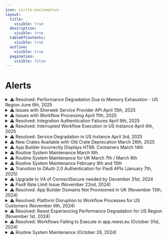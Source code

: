 ```yaml
---
icon: circle-exclamation
layout:
  title:
    visible: true
  description:
    visible: true
  tableOfContents:
    visible: true
  outline:
    visible: true
  pagination:
    visible: false
---
```


# Alerts

<details>

<summary>⚠️ Resolved: Performance Degradation Due to Memory Exhaustion - US Region June 6th, 2025</summary>

On June 6, 2025, from 8:15 AM to 10:00 AM EDT, we detected that workflow processing in Rewst was experiencing significant delays in the US region. The issue has since been resolved, and workflows are now processing normally.&#x20;

We appreciate your patience as we continue to strengthen our systems. Our team has taken steps to improve monitoring and infrastructure responsiveness to help prevent similar incidents across all regions in the future.

#### Updates

For ongoing status updates, please visit: [https://status.rewst.io/](https://status.rewst.io/)

#### Need Help?

Rewst support is always available here: [https://discord.gg/rewst](https://discord.gg/rewst)

#### Create a Ticket

[Email the team](mailto:roc@rewst.io)  and someone will be in touch ASAP.

</details>

<details>

<summary>⚠️ Issues with Sherweb Service Provider API April 15th, 2025</summary>

We are currently experiencing issues with the Sherweb Service Provider API, which is impacting functionality in Sherweb-related integrations. Our team is in active communication with Sherweb to better understand the root cause and work toward a resolution. We'll provide updates as more information becomes available.

If you have any urgent concerns, please contact your support team.

* **Discord** - The ROC is always available here: [https://discord.gg/rewst](https://discord.gg/rewst)
* **Create a Ticket** - [Email the team](mailto:roc@rewst.io) and someone will be in touch ASAP!

</details>

<details>

<summary>⚠️ Issues with Workflow Processing April 11th, 2025</summary>

On April 11 at 1:30 ET, we detected some functionalities within Rewst are currently impaired. Users are experiencing issues related to multi-level default values not properly populating. This is primarily being experienced with certain ITGlue functionalities. We have identified a fix and are rolling it out on a region-by-region basis.

If you have any urgent concerns, please contact your support team.

* **Discord** - The ROC is always available here: [https://discord.gg/rewst](https://discord.gg/rewst)
* **Create a Ticket** - [Email the team](mailto:roc@rewst.io) and someone will be in touch ASAP!

</details>

<details>

<summary>⚠️ Resolved: Integration Authentication Failures April 9th, 2025</summary>

On April 9th, Our monitoring system detected that authentication for some integrations in Rewst are experiencing failures. We are currently investigating the issue and will provide more information as soon as it is available.

If you have any urgent concerns, please contact your support team.

* **Discord** - The ROC is always available here: [https://discord.gg/rewst](https://discord.gg/rewst)
* **Create a Ticket** - [Email the team](mailto:roc@rewst.io) and someone will be in touch ASAP!

</details>

<details>

<summary>⚠️ Resolved: Interrupted Workflow Execution in US Instance April 4th, 2025</summary>

On April 4, Rewst identified an issue that interrupted workflow execution in the US instance from 2:30 PM EDT to 2:45 PM EDT. Running workflows may have been interrupted and may need to be restarted.&#x20;

If you have any urgent concerns, please contact your support team.

* **Discord** - The ROC is always available here: [https://discord.gg/rewst](https://discord.gg/rewst)
* **Create a Ticket** - [Email the team](mailto:roc@rewst.io) and someone will be in touch ASAP!

</details>

<details>

<summary>⚠️ Resolved: Service Degradation in US Instance April 3rd, 2025</summary>

As of April 3, 2025 at 5:00 PM EDT, Rewst has identified an issue that is causing service degradation in the US instance. We are actively working to resolve the issue. We will update you when a permanent fix is implemented.

If you have any urgent concerns, please contact your support team.

* **Discord** - The ROC is always available here: [https://discord.gg/rewst](https://discord.gg/rewst)
* **Create a Ticket** - [E-mail the team](mailto:roc@rewst.io) and someone will be in touch ASAP!

</details>

<details>

<summary>⚠️ New Crates Available with Old Crate Deprecation March 26th, 2025</summary>

We're thrilled to announce the launch of four new crates in the Crate Marketplace:

* Microsoft: User Onboarding
* Google: User Onboarding
* Microsoft: User Offboarding
* Google: User Offboarding

These new crates come with the latest features and enhancements to make your user onboarding and user offboarding processes smoother and more efficient. **The following crates will no longer be available in the Crate Marketplace as of April 4, 2025**:

* Rewst: User Onboarding
* User Offboarding v2
* User Offboarding Crate

While these crates will still function, they will not receive any additional feature enhancements. We recommend migrating to the new crates listed above to take advantage of the latest updates.\
For crate migration assistance, please reference the [migrating-between-crate-versions.md](../documentation/crates/migrating-between-crate-versions.md "mention") and [crate-deprecation-faq.md](../documentation/crates/crate-deprecation-faq.md "mention").

If you have any urgent concerns, please contact your support team.

* **Discord** - The ROC is always available here: [https://discord.gg/rewst](https://discord.gg/rewst)
* **Create a Ticket** - [E-mail the team](mailto:roc@rewst.io) and someone will be in touch ASAP!

</details>

<details>

<summary>⚠️ App Builder Incorrectly Displays HTML Containers March 14th</summary>

On Friday, March 14th, some Rewst users experienced disruptions with App Builder where their HTML containers were not displaying correctly. The issue has been identified and a resolution has been implemented.&#x20;

If you have any urgent concerns, please contact your support team.

* **Discord** - The ROC is always available here: [https://discord.gg/rewst](https://discord.gg/rewst)
* **Create a Ticket** - [E-mail the team](mailto:roc@rewst.io) and someone will be in touch ASAP!

</details>

<details>

<summary>⚠️ Routine System Maintenance March 8th</summary>

We will be performing maintenance on: **Saturday**, **March 8th, 2025 from 1000 - 1300 EST (1500 – 1800 UTC).**

You may experience periodic service interruptions during the maintenance window across all regions.

If you have any urgent concerns, please contact your support team.

* **Discord** - The ROC is always available here: [https://discord.gg/rewst](https://discord.gg/rewst)
* **Create a Ticket** - [E-mail the team](mailto:roc@rewst.io) and someone will be in touch ASAP!

</details>

<details>

<summary>⚠️ Routine System Maintenance for UK March 7th / March 8th</summary>

We will be performing maintenance on:\
**March 7th, 2025** 2100–2300 EST / March 8th, 2025 0200–0400 UTC

No outages or end user impacts are expected. Thank you for your understanding.&#x20;

If you have any urgent concerns, please contact your support team.

* **Discord** - The ROC is always available here: [https://discord.gg/rewst](https://discord.gg/rewst)
* **Create a Ticket** - [E-mail the team](mailto:roc@rewst.io) and someone will be in touch ASAP!

</details>

<details>

<summary>⚠️ Routine System Maintenance February 8th and 15th</summary>

We will be performing maintenance on:\
**Saturday**, February 8th, 2025 from 2:00PM – 4:00PM EST (19:00–21:00 UTC)\
**Saturday**, February 15th, 2025 from 2:00PM – 4:00PM EST (19:00–21:00 UTC)

Please note: You may experience periodic service interruptions during the maintenance windows for instances hosted in the US region.

If you have any urgent concerns, please contact your support team.

* **Discord** - The ROC is always available here: [https://discord.gg/rewst](https://discord.gg/rewst)
* **Create a Ticket** - [E-mail the team](mailto:roc@rewst.io) and someone will be in touch ASAP!

</details>

<details>

<summary>⚠️ Transition to OAuth 2.0 Authentication for Pax8 APIs (January 7th, 2025)</summary>

As of **January 31st, 2025**, Pax8 will retire API Key requests as a method of authentication. To ensure uninterrupted access to the Pax8 integration, Rewst customers are required to transition to OAuth 2.0 for API authentication.

To continue using the Pax8 integration with Rewst, you will need to transition to OAuth 2.0 authentication before January 31st, 2025. For information on how to update the configuration in Rewst, check this page: [Broken link](broken-reference "mention")

This transition to OAuth 2.0 provides enhanced security, streamlined user experience, and improved API access management.&#x20;

If you have any questions or need assistance with the transition, our team is here to help.

* **Discord** - The ROC is always available here: [https://discord.gg/rewst](https://discord.gg/rewst)
* **Create a Ticket** - [E-mail the team](mailto:roc@rewst.io) and someone will be in touch ASAP!

</details>

<details>

<summary>⚠️ Upgrade to V4 of ConnectSecure needed by December 31st, 2024</summary>

We’re excited to share an important update regarding your ConnectSecure integrations (formerly CyberCNS). To enhance functionality and ensure seamless performance, we’ve developed a new V4 version of the ConnectSecure integration. This update is designed to provide improved capabilities and long-term support as we transition from the V3 integration, which will reach its end-of-life on December 31st, 2024.

While the migration to V4 requires a few configuration steps, we’ve made the process straightforward. Simply reach out to your ConnectSecure representative or log in to your ConnectSecure instance to obtain your V4 credentials and hostname. Please note that related endpoints in your existing generic actions will also need to be updated to the new URLs.

To make the transition as smooth as possible, we’ve created detailed migration documentation, which you can find here: [https://docs.rewst.help/documentation/integrations/security/cybercns/connectsecure-integration-migration-v3-to-v4](https://docs.rewst.help/documentation/integrations/security/cybercns/connectsecure-integration-migration-v3-to-v4).

We’re here to support you every step of the way. If you have any questions or need assistance, don’t hesitate to reach out to our team.Thank you for partnering with Rewst as we continue to enhance your experience with ConnectSecure!

</details>

<details>

<summary>⚠️ Pax8 Rate Limit Issue (November 22nd, 2024)</summary>

### Issue Identified

**Date**: Friday, November 22nd, 2024\
**Time**: 12:00 PM EST

Shortly before 12:00 PM EST today, we became aware of an issue affecting users of the Pax8 integration on the US East instance of Rewst. This issue is resulting in "429 - Too Many Requests" errors being returned from the Pax8 integration. This issue prevents users from making changes to the Pax8 integration and running workflows utilizing the integration.This will affect users running our User Onboarding and User Offboarding crates that utilize the Pax8 Integration.\
\
Our team is actively collaborating with Pax8 to resolve the issue as quickly as possible. We are continuously monitoring the affected services to evaluate the extent and progression of the problem. \
\
We greatly appreciate your patience and understanding during this time. Updates will be shared as more information becomes available.

### **Updates**&#x20;

For the latest information, please refer to [https://status.rewst.io/](https://status.rewst.io/)

Please contact our support team if you have any questions or need further assistance.

* **Discord** - The ROC is always available here: [https://discord.gg/rewst](https://discord.gg/rewst)
* **Create a Ticket** - [E-mail the team](mailto:roc@rewst.io) and someone will be in touch ASAP!

</details>

<details>

<summary>⚠️ Resolved: App Builder Domains Not Provisioned in UK (November 13th, 2024)</summary>

### Issue Resolved

**Date**: Friday, November 13th, 2024\
**Time**: 7:38 PM EDT

We were performing upgrades across all Rewst instances to how we provision domains for live sites. The upgrades were successful in all of our instances, but failed in prod US at 6:33 PM EST. We were troubleshooting for 50 minutes and managed to roll back at 7:23PM bringing rew.st domains back up. There was additional work needed to get custom domains back, which was completed at 7:38PM.

### Issue Identified

**Date**: Friday, November 13th, 2024\
**Time**: 6:33 PM EDT

App Builder domains were not being provisioned in UK leading to live sites not being available.&#x20;

### **Updates**&#x20;

For the latest information, please refer to [https://status.rewst.io/](https://status.rewst.io/)

Please contact our support team if you have any questions or need further assistance.

* **Discord** - The ROC is always available here: [https://discord.gg/rewst](https://discord.gg/rewst)
* **Create a Ticket** - [E-mail the team](mailto:roc@rewst.io) and someone will be in touch ASAP!

</details>

<details>

<summary>⚠️ Resolved: Platform Disruption to Workflow Processes for US Customers (November 6th, 2024)</summary>

**Date:** Wednesday, November 6th, 2024

**Time:** 10:53 AM - 11:40AM EST

On November 6, 2024, from 10:53 AM EST to 11:40 AM EST, an unintended disruption occurred in our production environment, impacting workflow processing for our US customers. While working towards a resolution, there were failures of workflows running at the time. This temporarily affected real-time processing across parts of our application. The issue was resolved and workflows are running as normal.&#x20;

Thank you for your understanding as we work to strengthen our safeguards. We are committed to maintaining the reliability and resilience of our platform and will continue to enhance our processes to prevent such incidents in the future.

**Updates**&#x20;

For the latest information, please refer to [https://status.rewst.io/](https://status.rewst.io/)

Please contact our support team if you have any questions or need further assistance.

* **Discord** - The ROC is always available here: [https://discord.gg/rewst](https://discord.gg/rewst)
* **Create a Ticket** - [E-mail the team](mailto:roc@rewst.io) and someone will be in touch ASAP!

</details>

<details>

<summary>⚠️ Resolved: Rewst Experiencing Performance Degradation for US Region (November 1st, 2024)</summary>

### Issue Resolved

**Date**: Friday, November 1st, 2024\
**Time**: 4:30 PM EDT

After further investigation, it was discovered that a previous settings change intended to improve performance was causing timeouts because of the large number of connections in the environment. Upon reverting the setting, performance returned back to normal around 4:30PM EDT.

### Issue Identified

**Date:** Friday, November 1st, 2024

**Time:** 11:58 AM EST

ReOn Friday, November 1, 2024 beginning at 10:23AM EDT, the workflow engine began exhibiting slow performance while executing tasks. Our platform team was alerted when the pending task queue grew out of normal boundaries and began investigating the problem.

### Updates

**Time:** 2:00 PM EST\
\
Investigation showed that increasing the number of worker nodes had an adverse affect on workflow processing, pointing to a potential issue with the message queue system experiencing timeouts. To stabilize the task queues, the team adjusted the number of worker nodes until processing normalized, while continuing to troubleshoot the root cause. By 2PM EDT, the task processing rate was normalized, although still slower than normal.

For the latest information, please refer to [https://status.rewst.io/](https://status.rewst.io/)

Please contact our support team if you have any questions or need further assistance.

* **Discord** - The ROC is always available here: [https://discord.gg/rewst](https://discord.gg/rewst)
* **Create a Ticket** - [E-mail the team](mailto:roc@rewst.io) and someone will be in touch ASAP!

</details>

<details>

<summary>⚠️ Resolved: Workflows Failing to Execute in app.rewst.eu (October 31st, 2024)</summary>

**Date:** Thursday, October 31st, 2024

**Time:** 8:20 UTC / 4:20 AM EDT

October 31st, 2024 at 8:20 UTC Rewst discovered an issue with workflow executions initializing in the European instance. UK Customers were not affected. This was escalated internally for review per the standard process. Rewst traced the issue to a partition issue. This issue was fixed and Rewst is currently operating as normal while we work to publish a long-term fix to ensure this doesn't happen again.

**Updates**&#x20;

For the latest information, please refer to [https://status.rewst.io/](https://status.rewst.io/)

Please contact our support team if you have any questions or need further assistance.

* **Discord** - The ROC is always available here: [https://discord.gg/rewst](https://discord.gg/rewst)
* **Create a Ticket** - [E-mail the team](mailto:roc@rewst.io) and someone will be in touch ASAP!

</details>

<details>

<summary>⚠️  Routine System Maintenance (October 26, 2024)</summary>

**Date:** Saturday, October 26, 2024

**Time:** 3PM to 3:30PM ET

During this period, the system will remain online; however, you may experience temporary performance degradation, such as slower response times. We appreciate your understanding as we work to enhance the performance and reliability of our platform. If you have any concerns or experience significant issues, please reach out to our support team or your CSM.

</details>
